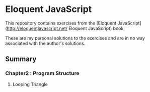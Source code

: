 # Eloquent JavaScript

This repository contains exercises from the [Eloquent JavaScript](http://eloquentjavascript.net/ Eloquent JavaScript) book.

These are my personal solutions to the exercises and are in no way associated with the author's solutions.

## Summary

### Chapter2 : Program Structure

1. Looping Triangle